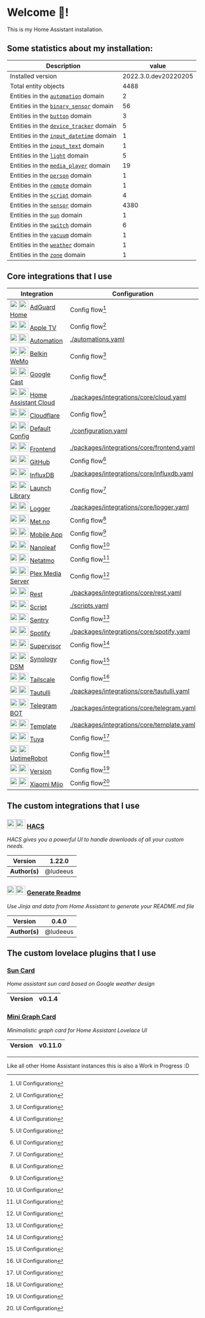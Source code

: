 # Welcome 👋!

This is my Home Assistant installation.

## Some statistics about my installation:

Description | value
--|--
Installed version | 2022.3.0.dev20220205
Total entity objects | 4488
Entities in the [`automation`](https://www.home-assistant.io/components/automation) domain | 2
Entities in the [`binary_sensor`](https://www.home-assistant.io/components/binary_sensor) domain | 56
Entities in the [`button`](https://www.home-assistant.io/components/button) domain | 3
Entities in the [`device_tracker`](https://www.home-assistant.io/components/device_tracker) domain | 5
Entities in the [`input_datetime`](https://www.home-assistant.io/components/input_datetime) domain | 1
Entities in the [`input_text`](https://www.home-assistant.io/components/input_text) domain | 1
Entities in the [`light`](https://www.home-assistant.io/components/light) domain | 5
Entities in the [`media_player`](https://www.home-assistant.io/components/media_player) domain | 19
Entities in the [`person`](https://www.home-assistant.io/components/person) domain | 1
Entities in the [`remote`](https://www.home-assistant.io/components/remote) domain | 1
Entities in the [`script`](https://www.home-assistant.io/components/script) domain | 4
Entities in the [`sensor`](https://www.home-assistant.io/components/sensor) domain | 4380
Entities in the [`sun`](https://www.home-assistant.io/components/sun) domain | 1
Entities in the [`switch`](https://www.home-assistant.io/components/switch) domain | 6
Entities in the [`vacuum`](https://www.home-assistant.io/components/vacuum) domain | 1
Entities in the [`weather`](https://www.home-assistant.io/components/weather) domain | 1
Entities in the [`zone`](https://www.home-assistant.io/components/zone) domain | 1

## Core integrations that I use

Integration | Configuration
--|--
[<img src="https://brands.home-assistant.io/_/adguard/icon.png" height="24"/>](https://brands.home-assistant.io/_/adguard/dark_icon.png#gh-dark-mode-only)[<img src="https://brands.home-assistant.io/_/adguard/icon.png" height="24"/>](https://brands.home-assistant.io/_/adguard/icon.png#gh-light-mode-only) [AdGuard Home](https://home-assistant.io/integrations/adguard) | Config flow[^1]
[<img src="https://brands.home-assistant.io/_/apple_tv/icon.png" height="24"/>](https://brands.home-assistant.io/_/apple_tv/dark_icon.png#gh-dark-mode-only)[<img src="https://brands.home-assistant.io/_/apple_tv/icon.png" height="24"/>](https://brands.home-assistant.io/_/apple_tv/icon.png#gh-light-mode-only) [Apple TV](https://home-assistant.io/integrations/apple_tv) | Config flow[^1]
[<img src="https://brands.home-assistant.io/_/automation/icon.png" height="24"/>](https://brands.home-assistant.io/_/automation/dark_icon.png#gh-dark-mode-only)[<img src="https://brands.home-assistant.io/_/automation/icon.png" height="24"/>](https://brands.home-assistant.io/_/automation/icon.png#gh-light-mode-only) [Automation](https://home-assistant.io/integrations/automation) | [./automations.yaml](./automations.yaml)
[<img src="https://brands.home-assistant.io/_/wemo/icon.png" height="24"/>](https://brands.home-assistant.io/_/wemo/dark_icon.png#gh-dark-mode-only)[<img src="https://brands.home-assistant.io/_/wemo/icon.png" height="24"/>](https://brands.home-assistant.io/_/wemo/icon.png#gh-light-mode-only) [Belkin WeMo](https://home-assistant.io/integrations/wemo) | Config flow[^1]
[<img src="https://brands.home-assistant.io/_/cast/icon.png" height="24"/>](https://brands.home-assistant.io/_/cast/dark_icon.png#gh-dark-mode-only)[<img src="https://brands.home-assistant.io/_/cast/icon.png" height="24"/>](https://brands.home-assistant.io/_/cast/icon.png#gh-light-mode-only) [Google Cast](https://home-assistant.io/integrations/cast) | Config flow[^1]
[<img src="https://brands.home-assistant.io/_/cloud/icon.png" height="24"/>](https://brands.home-assistant.io/_/cloud/dark_icon.png#gh-dark-mode-only)[<img src="https://brands.home-assistant.io/_/cloud/icon.png" height="24"/>](https://brands.home-assistant.io/_/cloud/icon.png#gh-light-mode-only) [Home Assistant Cloud](https://home-assistant.io/integrations/cloud) | [./packages/integrations/core/cloud.yaml](./packages/integrations/core/cloud.yaml)
[<img src="https://brands.home-assistant.io/_/cloudflare/icon.png" height="24"/>](https://brands.home-assistant.io/_/cloudflare/dark_icon.png#gh-dark-mode-only)[<img src="https://brands.home-assistant.io/_/cloudflare/icon.png" height="24"/>](https://brands.home-assistant.io/_/cloudflare/icon.png#gh-light-mode-only) [Cloudflare](https://home-assistant.io/integrations/cloudflare) | Config flow[^1]
[<img src="https://brands.home-assistant.io/_/default_config/icon.png" height="24"/>](https://brands.home-assistant.io/_/default_config/dark_icon.png#gh-dark-mode-only)[<img src="https://brands.home-assistant.io/_/default_config/icon.png" height="24"/>](https://brands.home-assistant.io/_/default_config/icon.png#gh-light-mode-only) [Default Config](https://home-assistant.io/integrations/default_config) | [./configuration.yaml](./configuration.yaml)
[<img src="https://brands.home-assistant.io/_/frontend/icon.png" height="24"/>](https://brands.home-assistant.io/_/frontend/dark_icon.png#gh-dark-mode-only)[<img src="https://brands.home-assistant.io/_/frontend/icon.png" height="24"/>](https://brands.home-assistant.io/_/frontend/icon.png#gh-light-mode-only) [Frontend](https://home-assistant.io/integrations/frontend) | [./packages/integrations/core/frontend.yaml](./packages/integrations/core/frontend.yaml)
[<img src="https://brands.home-assistant.io/_/github/icon.png" height="24"/>](https://brands.home-assistant.io/_/github/dark_icon.png#gh-dark-mode-only)[<img src="https://brands.home-assistant.io/_/github/icon.png" height="24"/>](https://brands.home-assistant.io/_/github/icon.png#gh-light-mode-only) [GitHub](https://home-assistant.io/integrations/github) | Config flow[^1]
[<img src="https://brands.home-assistant.io/_/influxdb/icon.png" height="24"/>](https://brands.home-assistant.io/_/influxdb/dark_icon.png#gh-dark-mode-only)[<img src="https://brands.home-assistant.io/_/influxdb/icon.png" height="24"/>](https://brands.home-assistant.io/_/influxdb/icon.png#gh-light-mode-only) [InfluxDB](https://home-assistant.io/integrations/influxdb) | [./packages/integrations/core/influxdb.yaml](./packages/integrations/core/influxdb.yaml)
[<img src="https://brands.home-assistant.io/_/launch_library/icon.png" height="24"/>](https://brands.home-assistant.io/_/launch_library/dark_icon.png#gh-dark-mode-only)[<img src="https://brands.home-assistant.io/_/launch_library/icon.png" height="24"/>](https://brands.home-assistant.io/_/launch_library/icon.png#gh-light-mode-only) [Launch Library](https://home-assistant.io/integrations/launch_library) | Config flow[^1]
[<img src="https://brands.home-assistant.io/_/logger/icon.png" height="24"/>](https://brands.home-assistant.io/_/logger/dark_icon.png#gh-dark-mode-only)[<img src="https://brands.home-assistant.io/_/logger/icon.png" height="24"/>](https://brands.home-assistant.io/_/logger/icon.png#gh-light-mode-only) [Logger](https://home-assistant.io/integrations/logger) | [./packages/integrations/core/logger.yaml](./packages/integrations/core/logger.yaml)
[<img src="https://brands.home-assistant.io/_/met/icon.png" height="24"/>](https://brands.home-assistant.io/_/met/dark_icon.png#gh-dark-mode-only)[<img src="https://brands.home-assistant.io/_/met/icon.png" height="24"/>](https://brands.home-assistant.io/_/met/icon.png#gh-light-mode-only) [Met.no](https://home-assistant.io/integrations/met) | Config flow[^1]
[<img src="https://brands.home-assistant.io/_/mobile_app/icon.png" height="24"/>](https://brands.home-assistant.io/_/mobile_app/dark_icon.png#gh-dark-mode-only)[<img src="https://brands.home-assistant.io/_/mobile_app/icon.png" height="24"/>](https://brands.home-assistant.io/_/mobile_app/icon.png#gh-light-mode-only) [Mobile App](https://home-assistant.io/integrations/mobile_app) | Config flow[^1]
[<img src="https://brands.home-assistant.io/_/nanoleaf/icon.png" height="24"/>](https://brands.home-assistant.io/_/nanoleaf/dark_icon.png#gh-dark-mode-only)[<img src="https://brands.home-assistant.io/_/nanoleaf/icon.png" height="24"/>](https://brands.home-assistant.io/_/nanoleaf/icon.png#gh-light-mode-only) [Nanoleaf](https://home-assistant.io/integrations/nanoleaf) | Config flow[^1]
[<img src="https://brands.home-assistant.io/_/netatmo/icon.png" height="24"/>](https://brands.home-assistant.io/_/netatmo/dark_icon.png#gh-dark-mode-only)[<img src="https://brands.home-assistant.io/_/netatmo/icon.png" height="24"/>](https://brands.home-assistant.io/_/netatmo/icon.png#gh-light-mode-only) [Netatmo](https://home-assistant.io/integrations/netatmo) | Config flow[^1]
[<img src="https://brands.home-assistant.io/_/plex/icon.png" height="24"/>](https://brands.home-assistant.io/_/plex/dark_icon.png#gh-dark-mode-only)[<img src="https://brands.home-assistant.io/_/plex/icon.png" height="24"/>](https://brands.home-assistant.io/_/plex/icon.png#gh-light-mode-only) [Plex Media Server](https://home-assistant.io/integrations/plex) | Config flow[^1]
[<img src="https://brands.home-assistant.io/_/rest/icon.png" height="24"/>](https://brands.home-assistant.io/_/rest/dark_icon.png#gh-dark-mode-only)[<img src="https://brands.home-assistant.io/_/rest/icon.png" height="24"/>](https://brands.home-assistant.io/_/rest/icon.png#gh-light-mode-only) [Rest](https://home-assistant.io/integrations/rest) | [./packages/integrations/core/rest.yaml](./packages/integrations/core/rest.yaml)
[<img src="https://brands.home-assistant.io/_/script/icon.png" height="24"/>](https://brands.home-assistant.io/_/script/dark_icon.png#gh-dark-mode-only)[<img src="https://brands.home-assistant.io/_/script/icon.png" height="24"/>](https://brands.home-assistant.io/_/script/icon.png#gh-light-mode-only) [Script](https://home-assistant.io/integrations/script) | [./scripts.yaml](./scripts.yaml)
[<img src="https://brands.home-assistant.io/_/sentry/icon.png" height="24"/>](https://brands.home-assistant.io/_/sentry/dark_icon.png#gh-dark-mode-only)[<img src="https://brands.home-assistant.io/_/sentry/icon.png" height="24"/>](https://brands.home-assistant.io/_/sentry/icon.png#gh-light-mode-only) [Sentry](https://home-assistant.io/integrations/sentry) | Config flow[^1]
[<img src="https://brands.home-assistant.io/_/spotify/icon.png" height="24"/>](https://brands.home-assistant.io/_/spotify/dark_icon.png#gh-dark-mode-only)[<img src="https://brands.home-assistant.io/_/spotify/icon.png" height="24"/>](https://brands.home-assistant.io/_/spotify/icon.png#gh-light-mode-only) [Spotify](https://home-assistant.io/integrations/spotify) | [./packages/integrations/core/spotify.yaml](./packages/integrations/core/spotify.yaml)
[<img src="https://brands.home-assistant.io/_/hassio/icon.png" height="24"/>](https://brands.home-assistant.io/_/hassio/dark_icon.png#gh-dark-mode-only)[<img src="https://brands.home-assistant.io/_/hassio/icon.png" height="24"/>](https://brands.home-assistant.io/_/hassio/icon.png#gh-light-mode-only) [Supervisor](https://home-assistant.io/integrations/hassio) | Config flow[^1]
[<img src="https://brands.home-assistant.io/_/synology_dsm/icon.png" height="24"/>](https://brands.home-assistant.io/_/synology_dsm/dark_icon.png#gh-dark-mode-only)[<img src="https://brands.home-assistant.io/_/synology_dsm/icon.png" height="24"/>](https://brands.home-assistant.io/_/synology_dsm/icon.png#gh-light-mode-only) [Synology DSM](https://home-assistant.io/integrations/synology_dsm) | Config flow[^1]
[<img src="https://brands.home-assistant.io/_/tailscale/icon.png" height="24"/>](https://brands.home-assistant.io/_/tailscale/dark_icon.png#gh-dark-mode-only)[<img src="https://brands.home-assistant.io/_/tailscale/icon.png" height="24"/>](https://brands.home-assistant.io/_/tailscale/icon.png#gh-light-mode-only) [Tailscale](https://home-assistant.io/integrations/tailscale) | Config flow[^1]
[<img src="https://brands.home-assistant.io/_/tautulli/icon.png" height="24"/>](https://brands.home-assistant.io/_/tautulli/dark_icon.png#gh-dark-mode-only)[<img src="https://brands.home-assistant.io/_/tautulli/icon.png" height="24"/>](https://brands.home-assistant.io/_/tautulli/icon.png#gh-light-mode-only) [Tautulli](https://home-assistant.io/integrations/tautulli) | [./packages/integrations/core/tautulli.yaml](./packages/integrations/core/tautulli.yaml)
[<img src="https://brands.home-assistant.io/_/telegram/icon.png" height="24"/>](https://brands.home-assistant.io/_/telegram/dark_icon.png#gh-dark-mode-only)[<img src="https://brands.home-assistant.io/_/telegram/icon.png" height="24"/>](https://brands.home-assistant.io/_/telegram/icon.png#gh-light-mode-only) [Telegram BOT](https://home-assistant.io/integrations/telegram) | [./packages/integrations/core/telegram.yaml](./packages/integrations/core/telegram.yaml)
[<img src="https://brands.home-assistant.io/_/template/icon.png" height="24"/>](https://brands.home-assistant.io/_/template/dark_icon.png#gh-dark-mode-only)[<img src="https://brands.home-assistant.io/_/template/icon.png" height="24"/>](https://brands.home-assistant.io/_/template/icon.png#gh-light-mode-only) [Template](https://home-assistant.io/integrations/template) | [./packages/integrations/core/template.yaml](./packages/integrations/core/template.yaml)
[<img src="https://brands.home-assistant.io/_/tuya/icon.png" height="24"/>](https://brands.home-assistant.io/_/tuya/dark_icon.png#gh-dark-mode-only)[<img src="https://brands.home-assistant.io/_/tuya/icon.png" height="24"/>](https://brands.home-assistant.io/_/tuya/icon.png#gh-light-mode-only) [Tuya](https://home-assistant.io/integrations/tuya) | Config flow[^1]
[<img src="https://brands.home-assistant.io/_/uptimerobot/icon.png" height="24"/>](https://brands.home-assistant.io/_/uptimerobot/dark_icon.png#gh-dark-mode-only)[<img src="https://brands.home-assistant.io/_/uptimerobot/icon.png" height="24"/>](https://brands.home-assistant.io/_/uptimerobot/icon.png#gh-light-mode-only) [UptimeRobot](https://home-assistant.io/integrations/uptimerobot) | Config flow[^1]
[<img src="https://brands.home-assistant.io/_/version/icon.png" height="24"/>](https://brands.home-assistant.io/_/version/dark_icon.png#gh-dark-mode-only)[<img src="https://brands.home-assistant.io/_/version/icon.png" height="24"/>](https://brands.home-assistant.io/_/version/icon.png#gh-light-mode-only) [Version](https://home-assistant.io/integrations/version) | Config flow[^1]
[<img src="https://brands.home-assistant.io/_/xiaomi_miio/icon.png" height="24"/>](https://brands.home-assistant.io/_/xiaomi_miio/dark_icon.png#gh-dark-mode-only)[<img src="https://brands.home-assistant.io/_/xiaomi_miio/icon.png" height="24"/>](https://brands.home-assistant.io/_/xiaomi_miio/icon.png#gh-light-mode-only) [Xiaomi Miio](https://home-assistant.io/integrations/xiaomi_miio) | Config flow[^1]



## The custom integrations that I use

### [<img src="https://brands.home-assistant.io/_/hacs/icon.png" height="24"/>](https://brands.home-assistant.io/_/hacs/dark_icon.png#gh-dark-mode-only)[<img src="https://brands.home-assistant.io/_/hacs/icon.png" height="24"/>](https://brands.home-assistant.io/_/hacs/icon.png#gh-light-mode-only) [HACS](https://github.com/hacs/integration)

_HACS gives you a powerful UI to handle downloads of all your custom needs._

**Version** | 1.22.0
--|--
**Author(s)** | @ludeeus

### [<img src="https://brands.home-assistant.io/_/readme/icon.png" height="24"/>](https://brands.home-assistant.io/_/readme/dark_icon.png#gh-dark-mode-only)[<img src="https://brands.home-assistant.io/_/readme/icon.png" height="24"/>](https://brands.home-assistant.io/_/readme/icon.png#gh-light-mode-only) [Generate Readme](https://github.com/custom-components/readme)

_Use Jinja and data from Home Assistant to generate your README.md file_

**Version** | 0.4.0
--|--
**Author(s)** | @ludeeus

## The custom lovelace plugins that I use

###  [Sun Card](https://github.com/AitorDB/home-assistant-sun-card)

_Home assistant sun card based on Google weather design_

**Version** | v0.1.4
--|--

###  [Mini Graph Card](https://github.com/kalkih/mini-graph-card)

_Minimalistic graph card for Home Assistant Lovelace UI_

**Version** | v0.11.0
--|--


***

Like all other Home Assistant instances this is also a Work in Progress :D

<!-- Footnotes -->
[^1]: UI Configuration